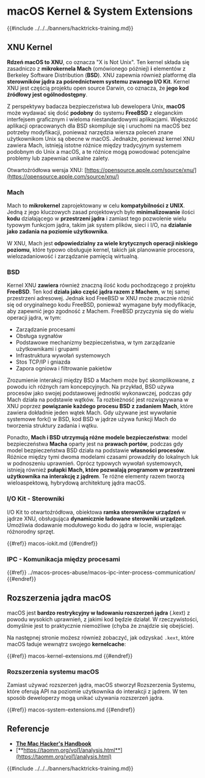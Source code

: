 # macOS Kernel & System Extensions

{{#include ../../../banners/hacktricks-training.md}}

## XNU Kernel

**Rdzeń macOS to XNU**, co oznacza "X is Not Unix". Ten kernel składa się zasadniczo z **mikrokernela Mach** (omówionego później) **i** elementów z Berkeley Software Distribution (**BSD**). XNU zapewnia również platformę dla **sterowników jądra za pośrednictwem systemu zwanego I/O Kit**. Kernel XNU jest częścią projektu open source Darwin, co oznacza, że **jego kod źródłowy jest ogólnodostępny**.

Z perspektywy badacza bezpieczeństwa lub dewelopera Unix, **macOS** może wydawać się dość **podobny** do systemu **FreeBSD** z eleganckim interfejsem graficznym i wieloma niestandardowymi aplikacjami. Większość aplikacji opracowanych dla BSD skompiluje się i uruchomi na macOS bez potrzeby modyfikacji, ponieważ narzędzia wiersza poleceń znane użytkownikom Unix są obecne w macOS. Jednakże, ponieważ kernel XNU zawiera Mach, istnieją istotne różnice między tradycyjnym systemem podobnym do Unix a macOS, a te różnice mogą powodować potencjalne problemy lub zapewniać unikalne zalety.

Otwartoźródłowa wersja XNU: [https://opensource.apple.com/source/xnu/](https://opensource.apple.com/source/xnu/)

### Mach

Mach to **mikrokernel** zaprojektowany w celu **kompatybilności z UNIX**. Jedną z jego kluczowych zasad projektowych było **minimalizowanie** ilości **kodu** działającego w **przestrzeni jądra** i zamiast tego pozwolenie wielu typowym funkcjom jądra, takim jak system plików, sieci i I/O, na **działanie jako zadania na poziomie użytkownika**.

W XNU, Mach jest **odpowiedzialny za wiele krytycznych operacji niskiego poziomu**, które typowo obsługuje kernel, takich jak planowanie procesora, wielozadaniowość i zarządzanie pamięcią wirtualną.

### BSD

Kernel XNU **zawiera** również znaczną ilość kodu pochodzącego z projektu **FreeBSD**. Ten kod **działa jako część jądra razem z Machem**, w tej samej przestrzeni adresowej. Jednak kod FreeBSD w XNU może znacznie różnić się od oryginalnego kodu FreeBSD, ponieważ wymagane były modyfikacje, aby zapewnić jego zgodność z Machem. FreeBSD przyczynia się do wielu operacji jądra, w tym:

- Zarządzanie procesami
- Obsługa sygnałów
- Podstawowe mechanizmy bezpieczeństwa, w tym zarządzanie użytkownikami i grupami
- Infrastruktura wywołań systemowych
- Stos TCP/IP i gniazda
- Zapora ogniowa i filtrowanie pakietów

Zrozumienie interakcji między BSD a Machem może być skomplikowane, z powodu ich różnych ram koncepcyjnych. Na przykład, BSD używa procesów jako swojej podstawowej jednostki wykonawczej, podczas gdy Mach działa na podstawie wątków. Ta rozbieżność jest rozwiązywana w XNU poprzez **powiązanie każdego procesu BSD z zadaniem Mach**, które zawiera dokładnie jeden wątek Mach. Gdy używane jest wywołanie systemowe fork() w BSD, kod BSD w jądrze używa funkcji Mach do tworzenia struktury zadania i wątku.

Ponadto, **Mach i BSD utrzymują różne modele bezpieczeństwa**: model bezpieczeństwa **Macha** oparty jest na **prawach portów**, podczas gdy model bezpieczeństwa BSD działa na podstawie **własności procesów**. Różnice między tymi dwoma modelami czasami prowadziły do lokalnych luk w podnoszeniu uprawnień. Oprócz typowych wywołań systemowych, istnieją również **pułapki Mach, które pozwalają programom w przestrzeni użytkownika na interakcję z jądrem**. Te różne elementy razem tworzą wieloaspektową, hybrydową architekturę jądra macOS.

### I/O Kit - Sterowniki

I/O Kit to otwartoźródłowa, obiektowa **ramka sterowników urządzeń** w jądrze XNU, obsługująca **dynamicznie ładowane sterowniki urządzeń**. Umożliwia dodawanie modułowego kodu do jądra w locie, wspierając różnorodny sprzęt.

{{#ref}}
macos-iokit.md
{{#endref}}

### IPC - Komunikacja między procesami

{{#ref}}
../macos-proces-abuse/macos-ipc-inter-process-communication/
{{#endref}}

## Rozszerzenia jądra macOS

macOS jest **bardzo restrykcyjny w ładowaniu rozszerzeń jądra** (.kext) z powodu wysokich uprawnień, z jakimi kod będzie działał. W rzeczywistości, domyślnie jest to praktycznie niemożliwe (chyba że znajdzie się obejście).

Na następnej stronie możesz również zobaczyć, jak odzyskać `.kext`, które macOS ładuje wewnątrz swojego **kernelcache**:

{{#ref}}
macos-kernel-extensions.md
{{#endref}}

### Rozszerzenia systemu macOS

Zamiast używać rozszerzeń jądra, macOS stworzył Rozszerzenia Systemu, które oferują API na poziomie użytkownika do interakcji z jądrem. W ten sposób deweloperzy mogą unikać używania rozszerzeń jądra.

{{#ref}}
macos-system-extensions.md
{{#endref}}

## Referencje

- [**The Mac Hacker's Handbook**](https://www.amazon.com/-/es/Charlie-Miller-ebook-dp-B004U7MUMU/dp/B004U7MUMU/ref=mt_other?_encoding=UTF8&me=&qid=)
- [**https://taomm.org/vol1/analysis.html**](https://taomm.org/vol1/analysis.html)

{{#include ../../../banners/hacktricks-training.md}}
